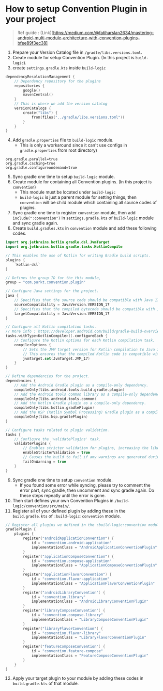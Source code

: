# How to setup Convention Plugin in your project

> Ref guide : (Link)[https://medium.com/@fatiharslan2634/mastering-android-multi-module-architecture-with-convention-plugins-bfee89f3ec38]

1. Prepare your Version Catalog file in `/gradle/libs.versions.toml`.
2. Create module for setup Convention Plugin. (In this project is `build-logic`).
3. create `settings.gradle.kts` inside `build-logic`
```kotlin
dependencyResolutionManagement {
    // Dependency repository for the plugins
    repositories {
        google()
        mavenCentral()
    }
    // This is where we add the version catalog
    versionCatalogs {
        create("libs") {
            from(files("../gradle/libs.versions.toml"))
        }
    }
}
```
4. Add `gradle.properties` file to `build-logic` module. 
   - This is only a workaround since it can't use configs in `gradle.properties` from root directory)
```
org.gradle.parallel=true
org.gradle.caching=true
org.gradle.configureondemand=true
```
5. Sync gradle one time to setup `build-logic` module.
6. Create module for containing all Convention plugins. (In this project is `convention`)
   - This module must be located under `build-logic`
   - `build-logic` is just a parent module for setting things, then `convention` will be child module which containing all source codes of plugins.
7. Sync gradle one time to register `convention` module, then add `include(":convention")` in `settings.gradle.kts` of `build-logic` module and sync gradle again.
8. Create `build.gradles.kts` in `convention` module and add these following codes.
```kotlin
import org.jetbrains.kotlin.gradle.dsl.JvmTarget
import org.jetbrains.kotlin.gradle.tasks.KotlinCompile

// This enables the use of Kotlin for writing Gradle build scripts.
plugins {
    `kotlin-dsl`
}

// Defines the group ID for the this module,
group = "com.purkt.convention.plugin"

// Configure Java settings for the project.
java {
    // Specifies that the source code should be compatible with Java 17.
    sourceCompatibility = JavaVersion.VERSION_17
    // Specifies that the compiled bytecode should be compatible with Java 17.
    targetCompatibility = JavaVersion.VERSION_17
}

// Configure all Kotlin compilation tasks.
// More info : https://developer.android.com/build/gradle-build-overview#is-build?
tasks.withType<KotlinCompile>().configureEach {
    // Configure the Kotlin options for each Kotlin compilation task.
    compilerOptions {
        // Sets the JVM target version for Kotlin compilation to Java 17.
        // This ensures that the compiled Kotlin code is compatible with Java 17.
        jvmTarget.set(JvmTarget.JVM_17)
    }
}

// Define dependencies for the project.
dependencies {
    // Add the Android Gradle plugin as a compile-only dependency.
    compileOnly(libs.android.tools.build.gradle.plugin)
    // Add the Android tools common library as a compile-only dependency.
    compileOnly(libs.android.tools.common)
    // Add the Kotlin Gradle plugin as a compile-only dependency.
    compileOnly(libs.kotlin.gradlePlugin)
    // Add the KSP (Kotlin Symbol Processing) Gradle plugin as a compile-only dependency.
    compileOnly(libs.ksp.gradlePlugin)
}

// Configure tasks related to plugin validation.
tasks {
    // Configure the 'validatePlugins' task.
    validatePlugins {
        // Enables stricter validation for plugins, increasing the likelihood of catching errors.
        enableStricterValidation = true
        // Causes the build to fail if any warnings are generated during plugin validation.
        failOnWarning = true
    }
}
```
9. Sync gradle one time to setup `convention` module.
    - If you found some error while syncing, please try to comment the error part, sync gradle, then uncomment and sync gradle again. Do these steps repeatly until the error is gone.
10. Then start defines your own Convention Plugins in `/build-logic/convention/src/main/`.
11. Register all of your defined plugin by adding these in the `build.gradle.kts` of `:build-logic:convention` module.
```kotlin
// Register all plugins we defined in the :build-logic:convention module.
gradlePlugin { 
    plugins {
        register("androidApplicationConvention") {
            id = "convention.android-application"
            implementationClass = "AndroidApplicationConventionPlugin"
        }
        register("applicationComposeConvention") {
            id = "convention.compose-application"
            implementationClass = "ApplicationComposeConventionPlugin"
        }
        register("applicationFlavorConvention") {
            id = "convention.flavor-application"
            implementationClass = "ApplicationFlavorConventionPlugin"
        }
        register("androidLibraryConvention") {
            id = "convention.library"
            implementationClass = "AndroidLibraryConventionPlugin"
        }
        register("libraryComposeConvention") {
            id = "convention.compose-library"
            implementationClass = "LibraryComposeConventionPlugin"
        }
        register("libraryFlavorConvention") {
            id = "convention.flavor-library"
            implementationClass = "LibraryFlavorConventionPlugin"
        }
        register("featureComposeConvention") {
            id = "convention.feature-compose"
            implementationClass = "FeatureComposeConventionPlugin"
        }
    }
}
```
12. Apply your target plugin to your module by adding these codes in `build.gradle.kts` of that module.
```kotlin

```